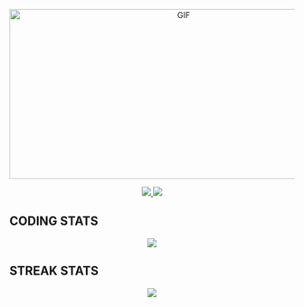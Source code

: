 <p align='center'>
    <img alt='GIF' src='https://github.com/xurvan/xurvan/raw/master/res/coding.gif' width='600' height='300' />
</p>

<p align='center'>
    <a href='https://stackoverflow.com/users/4155138/xurvan' target='_blank'>
        <img src='https://img.shields.io/badge/Stack_Overflow-FE7A16?style=for-the-badge&logo=stack-overflow&logoColor=white'/>
    </a>
    <a href='mailto:xurvan@gmail.com' target='_blank'>
        <img src='https://img.shields.io/badge/Gmail-D14836?style=for-the-badge&logo=gmail&logoColor=white'/>
    </a>
</p>

## **CODING STATS**
<p align = 'center'>
    <img src='https://github-readme-stats.vercel.app/api?username=xurvan&count_private=true&include_all_commits=true&show_icons=true&theme=gotham&hide_border=true&line_height=27'/>
    <!--<img src='https://github-readme-stats.vercel.app/api/top-langs/?username=xurvan&show_icons=true&hide=php,html,typescript,css,markdown,python&theme=gotham&line_height=27&hide_border=true'/>-->
</p>

## **STREAK STATS**
<p align = 'center'>
    <img src='https://github-readme-streak-stats.herokuapp.com/?user=xurvan&theme=gotham&hide_border=true'>
</p>
